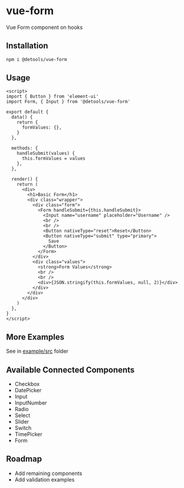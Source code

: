 # vue-form

Vue Form component on hooks

## Installation

```bash
npm i @detools/vue-form
```

## Usage

```vue
<script>
import { Button } from 'element-ui'
import Form, { Input } from '@detools/vue-form'

export default {
  data() {
    return {
      formValues: {},
    }
  },

  methods: {
    handleSubmit(values) {
      this.formValues = values
    },
  },

  render() {
    return (
      <div>
        <h1>Basic Form</h1>
        <div class="wrapper">
          <div class="form">
            <Form handleSubmit={this.handleSubmit}>
              <Input name="username" placeholder="Username" />
              <br />
              <br />
              <Button nativeType="reset">Reset</Button>
              <Button nativeType="submit" type="primary">
                Save
              </Button>
            </Form>
          </div>
          <div class="values">
            <strong>Form Values</strong>
            <br />
            <br />
            <div>{JSON.stringify(this.formValues, null, 2)}</div>
          </div>
        </div>
      </div>
    )
  },
}
</script>
```

## More Examples

See in [example/src](/example/src) folder

## Available Connected Components

- Checkbox
- DatePicker
- Input
- InputNumber
- Radio
- Select
- Slider
- Switch
- TimePicker
- Form

## Roadmap

- Add remaining components
- Add validation examples
